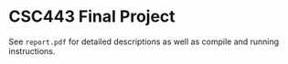 # CSC443 Final Project

See `report.pdf` for detailed descriptions as well as compile and running instructions.
